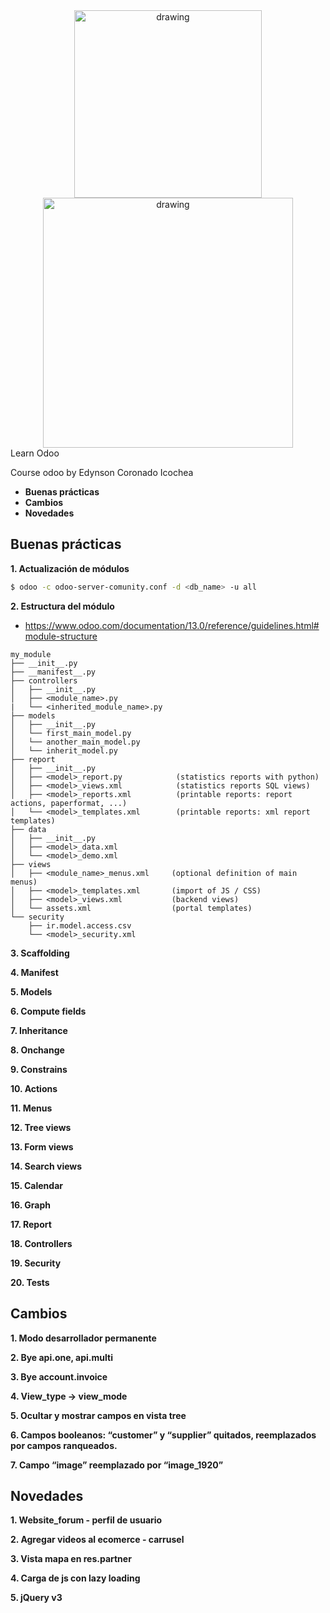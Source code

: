 <div align="center">
	<img src="https://raw.githubusercontent.com/edynsoncoronado/learn_odoo/master/src/images/edyodoo.jpg" alt="drawing" width="300"/>
	<img src="https://raw.githubusercontent.com/edynsoncoronado/learn_odoo/master/src/images/odoo.png"  alt="drawing" width="400"/><br>
</div
-----------------

# Learn Odoo

Course odoo by Edynson Coronado Icochea

* **Buenas prácticas**
* **Cambios**
* **Novedades**

## Buenas prácticas

**1. Actualización de módulos**
```bash
$ odoo -c odoo-server-comunity.conf -d <db_name> -u all
```

**2. Estructura del módulo**
- https://www.odoo.com/documentation/13.0/reference/guidelines.html#module-structure
```
my_module
├── __init__.py
├── __manifest__.py
├── controllers
│   ├── __init__.py
│   ├── <module_name>.py
|   └── <inherited_module_name>.py
├── models
│   ├── __init__.py
│   └── first_main_model.py
│   └── another_main_model.py
│   └── inherit_model.py
├── report
│   ├── __init__.py
│   ├── <model>_report.py            (statistics reports with python)
│   ├── <model>_views.xml            (statistics reports SQL views)
│   ├── <model>_reports.xml          (printable reports: report actions, paperformat, ...)
│   └── <model>_templates.xml        (printable reports: xml report templates)
├── data
│   ├── __init__.py
│   ├── <model>_data.xml
│   └── <model>_demo.xml
├── views
│   ├── <module_name>_menus.xml     (optional definition of main menus)
│   ├── <model>_templates.xml       (import of JS / CSS)
│   ├── <model>_views.xml           (backend views)
│   └── assets.xml                  (portal templates)
└── security
    ├── ir.model.access.csv
    └── <model>_security.xml
```
**3. Scaffolding**

**4. Manifest**

**5. Models**

**6. Compute fields**

**7. Inheritance**

**8. Onchange**

**9. Constrains**

**10. Actions**

**11. Menus**

**12. Tree views**

**13. Form views**

**14. Search views**

**15. Calendar**

**16. Graph**

**17. Report**

**18. Controllers**

**19. Security**

**20. Tests**

## Cambios
**1. Modo desarrollador permanente**

**2. Bye api.one, api.multi**

**3. Bye account.invoice**

**4. View_type -> view_mode**

**5. Ocultar y mostrar campos en vista tree**

**6. Campos booleanos: “customer” y “supplier” quitados, reemplazados por campos ranqueados.**

**7. Campo “image” reemplazado por “image_1920”**

## Novedades
**1. Website_forum - perfil de usuario**

**2. Agregar videos al ecomerce - carrusel**

**3. Vista mapa en res.partner**

**4. Carga de js con lazy loading**

**5. jQuery v3**
